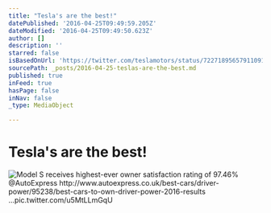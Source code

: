 ```yaml
---
title: "Tesla's are the best!"
datePublished: '2016-04-25T09:49:59.205Z'
dateModified: '2016-04-25T09:49:50.623Z'
author: []
description: ''
starred: false
isBasedOnUrl: 'https://twitter.com/teslamotors/status/722718956579110914'
sourcePath: _posts/2016-04-25-teslas-are-the-best.md
published: true
inFeed: true
hasPage: false
inNav: false
_type: MediaObject

---
```

# Tesla's are the best!
![Model S receives highest-ever owner satisfaction rating of 97.46% @AutoExpress http://www.autoexpress.co.uk/best-cars/driver-power/95238/best-cars-to-own-driver-power-2016-results ...pic.twitter.com/u5MtLLmGqU](https://pbs.twimg.com/media/CgedD44XIAEe6fu.jpg:large)
